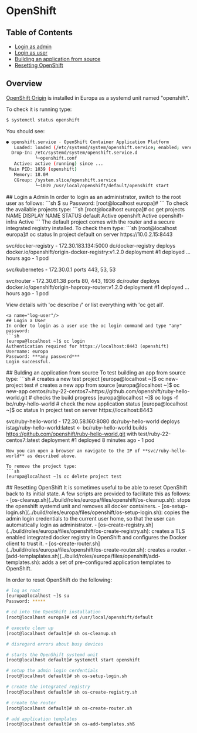 # OpenShift

## Table of Contents
- [Login as admin](#log-admin)
- [Login as user](#log-user)
- [Building an application from source](#from-source)
- [Resetting OpenShift](#reset)

## Overview
[OpenShift Origin](https://github.com/openshift/origin) is installed in Europa as a systemd unit named "openshift".

To check it is running type:
```sh
$ systemctl status openshift
```
You should see:
```sh
● openshift.service - OpenShift Container Application Platform
   Loaded: loaded (/etc/systemd/system/openshift.service; enabled; vendor preset: disabled)
  Drop-In: /etc/systemd/system/openshift.service.d
           └─openshift.conf
   Active: active (running) since ...
 Main PID: 1039 (openshift)
   Memory: 18.0M
   CGroup: /system.slice/openshift.service
           └─1039 /usr/local/openshift/default/openshift start
```
<a name="log-admin"/>
## Login a Admin
In order to login as an administrator, switch to the root user as follows:
```sh
$ su
Password: 
[root@localhost europa]# 
```
To check the available projects type:
```sh
[root@localhost europa]# oc get projects
NAME              DISPLAY NAME   STATUS
default                          Active
openshift                        Active
openshift-infra                  Active
```
The default project comes with the router and a secure integrated registry installed. 
To check them type:
```sh
[root@localhost europa]# oc status
In project default on server https://10.0.2.15:8443

svc/docker-registry - 172.30.183.134:5000
  dc/docker-registry deploys docker.io/openshift/origin-docker-registry:v1.2.0 
    deployment #1 deployed ... hours ago - 1 pod

svc/kubernetes - 172.30.0.1 ports 443, 53, 53

svc/router - 172.30.61.38 ports 80, 443, 1936
  dc/router deploys docker.io/openshift/origin-haproxy-router:v1.2.0 
    deployment #1 deployed ... hours ago - 1 pod

View details with 'oc describe <resource>/<name>' or list everything with 'oc get all'.
```
<a name="log-user"/>
## Login a User
In order to login as a user use the oc login command and type "any" password:
```sh 
[europa@localhost ~]$ oc login
Authentication required for https://localhost:8443 (openshift)
Username: europa
Password: ***any password***
Login successful.
```
<a name="from-source"/>
## Bulding an application from source
To test building an app from source type:
```sh
# creates a new test project
[europa@localhost ~]$ oc new-project test
# creates a new app from source
[europa@localhost ~]$ oc new-app centos/ruby-22-centos7~https://github.com/openshift/ruby-hello-world.git
# checks the build progress
[europa@localhost ~]$ oc logs -f bc/ruby-hello-world
# check the new application status
[europa@localhost ~]$ oc status
In project test on server https://localhost:8443

svc/ruby-hello-world - 172.30.58.160:8080
  dc/ruby-hello-world deploys istag/ruby-hello-world:latest <-
    bc/ruby-hello-world builds https://github.com/openshift/ruby-hello-world.git with test/ruby-22-centos7:latest 
    deployment #1 deployed 8 minutes ago - 1 pod
```
Now you can open a browser an navigate to the IP of **svc/ruby-hello-world** as described above.

To remove the project type:
```sh
[europa@localhost ~]$ oc delete project test
```
<a name="reset"/>
## Resetting OpenShift
It is sometimes useful to be able to reset OpenShift back to its initial state.
A few scripts are provided to facilitate this as follows:
- [os-cleanup.sh](../build/roles/europa/files/openshift/os-cleanup.sh): stops the openshift systemd unit and removes all docker containers.
- [os-setup-login.sh](../build/roles/europa/files/openshift/os-setup-login.sh): copies the admin login credentials to the current user home, so that the user can automatically login as administrator.
- [os-create-registry.sh](../build/roles/europa/files/openshift/os-create-registry.sh): creates a TLS enabled integrated docker registry in OpenShift and configures the Docker client to trust it.
- [os-create-router.sh](../build/roles/europa/files/openshift/os-create-router.sh): creates a router.
- [add-templaplates.sh](../build/roles/europa/files/openshift/add-templates.sh): adds a set of pre-configured application templates to OpenShift.

In order to reset OpenShift do the following:

```sh 
# log as root
[europa@localhost ~]$ su
Password: *****

# cd into the OpenShift installation
[root@localhost europa]# cd /usr/local/openshift/default

# execute clean up
[root@localhost default]# sh os-cleanup.sh

# disregard errors about busy devices

# starts the OpenShift systemd unit
[root@localhost default]# systemctl start openshift

# setup the admin login cerdentials
[root@localhost default]# sh os-setup-login.sh

# create the integrated registry
[root@localhost default]# sh os-create-registry.sh

# create the router
[root@localhost default]# sh os-create-router.sh

# add application templates
[root@localhost default]# sh os-add-templates.shß
```